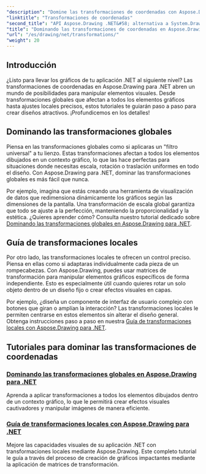```yaml
---
"description": "Domine las transformaciones de coordenadas con Aspose.Drawing para .NET. Descubra cómo implementar transformaciones globales y locales para lograr la excelencia visual."
"linktitle": "Transformaciones de coordenadas"
"second_title": "API Aspose.Drawing .NET&#58; alternativa a System.Drawing.Common"
"title": "Dominando las transformaciones de coordenadas en Aspose.Drawing para .NET"
"url": "/es/drawing/net/transformations/"
"weight": 20
---
```


## Introducción

¿Listo para llevar los gráficos de tu aplicación .NET al siguiente nivel? Las transformaciones de coordenadas en Aspose.Drawing para .NET abren un mundo de posibilidades para manipular elementos visuales. Desde transformaciones globales que afectan a todos los elementos gráficos hasta ajustes locales precisos, estos tutoriales te guiarán paso a paso para crear diseños atractivos. ¡Profundicemos en los detalles!

## Dominando las transformaciones globales

Piensa en las transformaciones globales como si aplicaras un "filtro universal" a tu lienzo. Estas transformaciones afectan a todos los elementos dibujados en un contexto gráfico, lo que las hace perfectas para situaciones donde necesitas escala, rotación o traslación uniformes en todo el diseño. Con Aspose.Drawing para .NET, dominar las transformaciones globales es más fácil que nunca.

Por ejemplo, imagina que estás creando una herramienta de visualización de datos que redimensiona dinámicamente los gráficos según las dimensiones de la pantalla. Una transformación de escala global garantiza que todo se ajuste a la perfección, manteniendo la proporcionalidad y la estética. ¿Quieres aprender cómo? Consulta nuestro tutorial dedicado sobre [Dominando las transformaciones globales en Aspose.Drawing para .NET](./mastering-global-transformations/).

## Guía de transformaciones locales

Por otro lado, las transformaciones locales te ofrecen un control preciso. Piensa en ellas como si adaptaras individualmente cada pieza de un rompecabezas. Con Aspose.Drawing, puedes usar matrices de transformación para manipular elementos gráficos específicos de forma independiente. Esto es especialmente útil cuando quieres rotar un solo objeto dentro de un diseño fijo o crear efectos visuales en capas.

Por ejemplo, ¿diseña un componente de interfaz de usuario complejo con botones que giran o amplían la interacción? Las transformaciones locales le permiten centrarse en estos elementos sin alterar el diseño general. Obtenga instrucciones paso a paso en nuestra [Guía de transformaciones locales con Aspose.Drawing para .NET](./guide-to-local-transformation/).

## Tutoriales para dominar las transformaciones de coordenadas
### [Dominando las transformaciones globales en Aspose.Drawing para .NET](./mastering-global-transformations/)
Aprenda a aplicar transformaciones a todos los elementos dibujados dentro de un contexto gráfico, lo que le permitirá crear efectos visuales cautivadores y manipular imágenes de manera eficiente.
### [Guía de transformaciones locales con Aspose.Drawing para .NET](./guide-to-local-transformation/)
Mejore las capacidades visuales de su aplicación .NET con transformaciones locales mediante Aspose.Drawing. Este completo tutorial le guía a través del proceso de creación de gráficos impactantes mediante la aplicación de matrices de transformación.